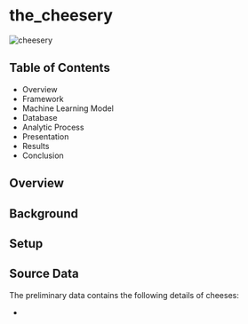 # the_cheesery

![cheesery](https://user-images.githubusercontent.com/79942792/178360846-2828677f-9589-49f2-8135-dc194ca32b13.jpg)

Table of Contents
----
* Overview
* Framework
* Machine Learning Model
* Database
* Analytic Process
* Presentation
* Results
* Conclusion

Overview
----


## Background



Setup
----

## Source Data

The preliminary data contains the following details of cheeses:

* 
